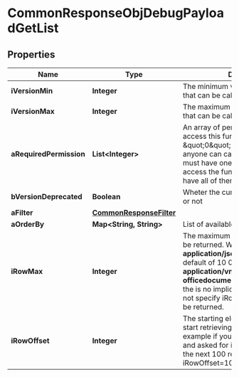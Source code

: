 

# CommonResponseObjDebugPayloadGetList

## Properties

Name | Type | Description | Notes
------------ | ------------- | ------------- | -------------
**iVersionMin** | **Integer** | The minimum version of the function that can be called | 
**iVersionMax** | **Integer** | The maximum version of the function that can be called | 
**aRequiredPermission** | **List&lt;Integer&gt;** | An array of permissions required to access this function.  If the value \&quot;0\&quot; is present in the array, anyone can call this function.  You must have one of the permission to access the function. You don&#39;t need to have all of them. | 
**bVersionDeprecated** | **Boolean** | Wheter the current route is deprecated or not | 
**aFilter** | [**CommonResponseFilter**](CommonResponseFilter.md) |  | 
**aOrderBy** | **Map&lt;String, String&gt;** | List of available values for *eOrderBy* | 
**iRowMax** | **Integer** | The maximum numbers of results to be returned.  When the content-type is **application/json** there is an implicit default of 10 000.  When it&#39;s **application/vnd.openxmlformats-officedocument.spreadsheetml.sheet** the is no implicit default so if you do not specify iRowMax, all records will be returned. | 
**iRowOffset** | **Integer** | The starting element from where to start retrieving the results. For example if you started at iRowOffset&#x3D;0 and asked for iRowMax&#x3D;100, to get the next 100 results, you could specify iRowOffset&#x3D;100&amp;iRowMax&#x3D;100, | 





